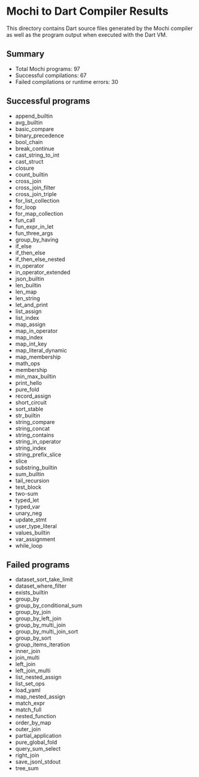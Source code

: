 # Mochi to Dart Compiler Results

This directory contains Dart source files generated by the Mochi compiler as well as the program output when executed with the Dart VM.

## Summary

- Total Mochi programs: 97
- Successful compilations: 67
- Failed compilations or runtime errors: 30

## Successful programs
- append_builtin
- avg_builtin
- basic_compare
- binary_precedence
- bool_chain
- break_continue
- cast_string_to_int
- cast_struct
- closure
- count_builtin
- cross_join
- cross_join_filter
- cross_join_triple
- for_list_collection
- for_loop
- for_map_collection
- fun_call
- fun_expr_in_let
- fun_three_args
- group_by_having
- if_else
- if_then_else
- if_then_else_nested
- in_operator
- in_operator_extended
- json_builtin
- len_builtin
- len_map
- len_string
- let_and_print
- list_assign
- list_index
- map_assign
- map_in_operator
- map_index
- map_int_key
- map_literal_dynamic
- map_membership
- math_ops
- membership
- min_max_builtin
- print_hello
- pure_fold
- record_assign
- short_circuit
- sort_stable
- str_builtin
- string_compare
- string_concat
- string_contains
- string_in_operator
- string_index
- string_prefix_slice
- slice
- substring_builtin
- sum_builtin
- tail_recursion
- test_block
- two-sum
- typed_let
- typed_var
- unary_neg
- update_stmt
- user_type_literal
- values_builtin
- var_assignment
- while_loop

## Failed programs
- dataset_sort_take_limit
- dataset_where_filter
- exists_builtin
- group_by
- group_by_conditional_sum
- group_by_join
- group_by_left_join
- group_by_multi_join
- group_by_multi_join_sort
- group_by_sort
- group_items_iteration
- inner_join
- join_multi
- left_join
- left_join_multi
- list_nested_assign
- list_set_ops
- load_yaml
- map_nested_assign
- match_expr
- match_full
- nested_function
- order_by_map
- outer_join
- partial_application
- pure_global_fold
- query_sum_select
- right_join
- save_jsonl_stdout
- tree_sum
